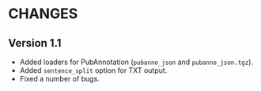 # CHANGES

## Version 1.1

- Added loaders for PubAnnotation (`pubanno_json` and `pubanno_json.tgz`).
- Added `sentence_split` option for TXT output.
- Fixed a number of bugs.
